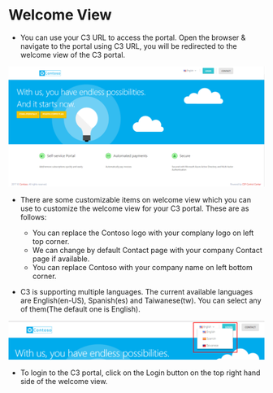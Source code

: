 
# Welcome View  
* You can use your C3 URL to access the portal. Open the browser & navigate to the portal using C3 URL, you will be redirected to the welcome view of the C3 portal.
<img src="/images/Welcome-view.png">  

* There are some customizable items on welcome view which you can use to customize the welcome view for your C3 portal. These are as follows:  
   * You can replace the Contoso logo with your complany logo on left top corner.  
   * We can change by default Contact page with your company Contact page if available.  
   * You can replace Contoso with your company name on left bottom corner. 
  
* C3 is supporting multiple languages. The current available languages are English(en-US), Spanish(es) and Taiwanese(tw). You can select any of them(The default one is English).  
<img src="/images/SupportedLanguages.png">  

* To login to the C3 portal, click on the Login button on the top right hand side of the welcome view.





